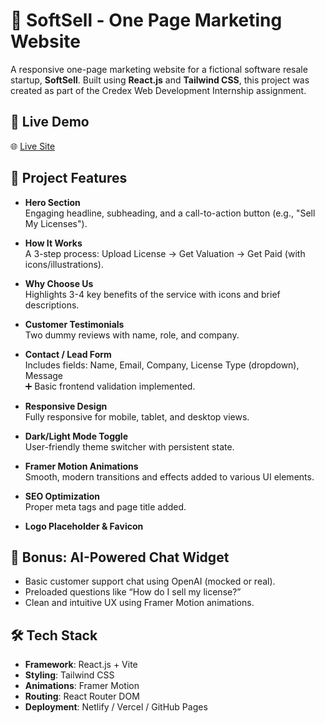# 🚀 SoftSell - One Page Marketing Website

A responsive one-page marketing website for a fictional software resale startup, **SoftSell**. Built using **React.js** and **Tailwind CSS**, this project was created as part of the Credex Web Development Internship assignment.

## 📌 Live Demo

🌐 [Live Site](https://your-deployed-site-url.com)

## 📂 Project Features

- **Hero Section**  
  Engaging headline, subheading, and a call-to-action button (e.g., "Sell My Licenses").

- **How It Works**  
  A 3-step process: Upload License → Get Valuation → Get Paid (with icons/illustrations).

- **Why Choose Us**  
  Highlights 3-4 key benefits of the service with icons and brief descriptions.

- **Customer Testimonials**  
  Two dummy reviews with name, role, and company.

- **Contact / Lead Form**  
  Includes fields: Name, Email, Company, License Type (dropdown), Message  
  ➕ Basic frontend validation implemented.

- **Responsive Design**  
  Fully responsive for mobile, tablet, and desktop views.

- **Dark/Light Mode Toggle**  
  User-friendly theme switcher with persistent state.

- **Framer Motion Animations**  
  Smooth, modern transitions and effects added to various UI elements.

- **SEO Optimization**  
  Proper meta tags and page title added.

- **Logo Placeholder & Favicon**

## 💬 Bonus: AI-Powered Chat Widget

- Basic customer support chat using OpenAI (mocked or real).
- Preloaded questions like “How do I sell my license?”
- Clean and intuitive UX using Framer Motion animations.

## 🛠️ Tech Stack

- **Framework**: React.js + Vite
- **Styling**: Tailwind CSS
- **Animations**: Framer Motion
- **Routing**: React Router DOM
- **Deployment**: Netlify / Vercel / GitHub Pages
